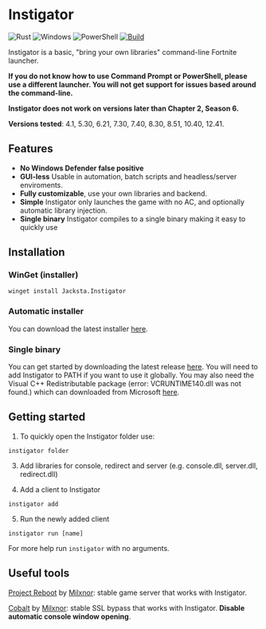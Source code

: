 # Instigator

![Rust](https://img.shields.io/badge/Rust-black?style=for-the-badge&logo=rust&logoColor=#E57324)
![Windows](https://img.shields.io/badge/Windows-0078D6?style=for-the-badge&logo=windows&logoColor=white)
![PowerShell](https://img.shields.io/badge/powershell-5391FE?style=for-the-badge&logo=powershell&logoColor=white)
[![Build](https://github.com/jwhazy/instigator/actions/workflows/build.yml/badge.svg)](https://github.com/jwhazy/instigator/actions/workflows/build.yml)

Instigator is a basic, "bring your own libraries" command-line Fortnite launcher.

**If you do not know how to use Command Prompt or PowerShell, please use a different launcher. You will not get support for issues based around the command-line.**

**Instigator does not work on versions later than Chapter 2, Season 6.**

**Versions tested**: 4.1, 5.30, 6.21, 7.30, 7.40, 8.30, 8.51, 10.40, 12.41.

## Features

- **No Windows Defender false positive**
- **GUI-less** Usable in automation, batch scripts and headless/server enviroments.
- **Fully customizable**, use your own libraries and backend.
- **Simple** Instigator only launches the game with no AC, and optionally automatic library injection.
- **Single binary** Instigator compiles to a single binary making it easy to quickly use

## Installation

### WinGet (installer)

```
winget install Jacksta.Instigator
```

### Automatic installer

You can download the latest installer [here](https://github.com/jwhazy/instigator/releases/latest/).
### Single binary

You can get started by downloading the latest release [here](https://github.com/jwhazy/instigator/releases/latest). You will need to add Instigator to PATH if you want to use it globally. You may also need the Visual C++ Redistributable package (error: VCRUNTIME140.dll was not found.) which can downloaded from Microsoft [here](https://aka.ms/vs/17/release/vc_redist.x64.exe).

## Getting started

1. To quickly open the Instigator folder use:

```
instigator folder
```

3. Add libraries for console, redirect and server (e.g. console.dll, server.dll, redirect.dll)

4. Add a client to Instigator

```
instigator add
```
5. Run the newly added client
```
instigator run [name]
```

For more help run `instigator` with no arguments.

## Useful tools

[Project Reboot](https://github.com/Milxnor/Project-Reboot-3.0) by [Milxnor](https://github.com/Milxnor): stable game server that works with Instigator.

[Cobalt](https://github.com/Milxnor/Cobalt) by [Milxnor](https://github.com/Milxnor): stable SSL bypass that works with Instigator. **Disable automatic console window opening**.
